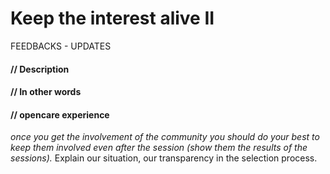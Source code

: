 # Keep the interest alive II

FEEDBACKS - UPDATES

#### **// Description**

#### **// In other words**

#### **// opencare experience**

*once you get the involvement of the community you should do your best to keep them involved even after the session (show them the results of the sessions).* Explain our situation, our transparency in the selection process.
